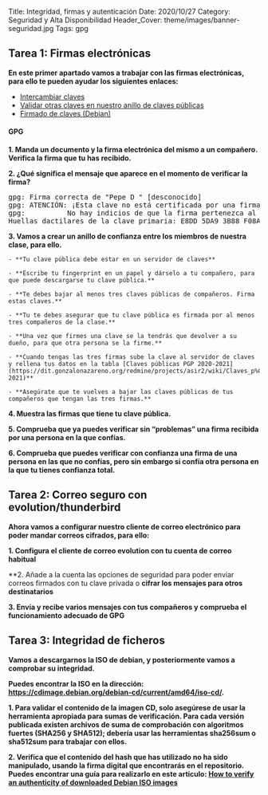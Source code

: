 Title: Integridad, firmas y autenticación
Date: 2020/10/27
Category: Seguridad y Alta Disponibilidad
Header_Cover: theme/images/banner-seguridad.jpg
Tags: gpg

## Tarea 1: Firmas electrónicas

**En este primer apartado vamos a trabajar con las firmas electrónicas, para ello te pueden ayudar los siguientes enlaces:**

- [Intercambiar claves](https://www.gnupg.org/gph/es/manual/x75.html)
- [Validar otras claves en nuestro anillo de claves públicas](https://www.gnupg.org/gph/es/manual/x354.html)
- [Firmado de claves (Debian)](https://www.debian.org/events/keysigning.es.html)

#### GPG

**1. Manda un documento y la firma electrónica del mismo a un compañero. Verifica la firma que tu has recibido.**



**2. ¿Qué significa el mensaje que aparece en el momento de verificar la firma?**

<pre>
gpg: Firma correcta de "Pepe D <josedom24@gmail.com>" [desconocido]
gpg: ATENCIÓN: ¡Esta clave no está certificada por una firma de confianza!
gpg:          No hay indicios de que la firma pertenezca al propietario.
Huellas dactilares de la clave primaria: E8DD 5DA9 3B88 F08A DA1D  26BF 5141 3DDB 0C99 55FC
</pre>

**3. Vamos a crear un anillo de confianza entre los miembros de nuestra clase, para ello.**

    - **Tu clave pública debe estar en un servidor de claves**

    - **Escribe tu fingerprint en un papel y dárselo a tu compañero, para que puede descargarse tu clave pública.**

    - **Te debes bajar al menos tres claves públicas de compañeros. Firma estas claves.**

    - **Tu te debes asegurar que tu clave pública es firmada por al menos tres compañeros de la clase.**

    - **Una vez que firmes una clave se la tendrás que devolver a su dueño, para que otra persona se la firme.**

    - **Cuando tengas las tres firmas sube la clave al servidor de claves y rellena tus datos en la tabla [Claves públicas PGP 2020-2021](https://dit.gonzalonazareno.org/redmine/projects/asir2/wiki/Claves_p%C3%BAblicas_PGP_2020-2021)**

    - **Asegúrate que te vuelves a bajar las claves públicas de tus compañeros que tengan las tres firmas.**



**4. Muestra las firmas que tiene tu clave pública.**



**5. Comprueba que ya puedes verificar sin “problemas” una firma recibida por una persona en la que confías.**



**6. Comprueba que puedes verificar con confianza una firma de una persona en las que no confías, pero sin embargo si confía otra persona en la que tu tienes confianza total.**




## Tarea 2: Correo seguro con evolution/thunderbird

**Ahora vamos a configurar nuestro cliente de correo electrónico para poder mandar correos cifrados, para ello:**

**1. Configura el cliente de correo evolution con tu cuenta de correo habitual**



**2. Añade a la cuenta las opciones de seguridad para poder enviar correos firmados con tu clave privada o **cifrar los mensajes para otros destinatarios**



**3. Envía y recibe varios mensajes con tus compañeros y comprueba el funcionamiento adecuado de GPG**




## Tarea 3: Integridad de ficheros

**Vamos a descargarnos la ISO de debian, y posteriormente vamos a comprobar su integridad.**

**Puedes encontrar la ISO en la dirección: https://cdimage.debian.org/debian-cd/current/amd64/iso-cd/.**

**1. Para validar el contenido de la imagen CD, solo asegúrese de usar la herramienta apropiada para sumas de verificación. Para cada versión publicada existen archivos de suma de comprobación con algoritmos fuertes (SHA256 y SHA512); debería usar las herramientas sha256sum o sha512sum para trabajar con ellos.**



**2. Verifica que el contenido del hash que has utilizado no ha sido manipulado, usando la firma digital que encontrarás en el repositorio. Puedes encontrar una guía para realizarlo en este artículo: [How to verify an authenticity of downloaded Debian ISO images](https://linuxconfig.org/how-to-verify-an-authenticity-of-downloaded-debian-iso-images)**
